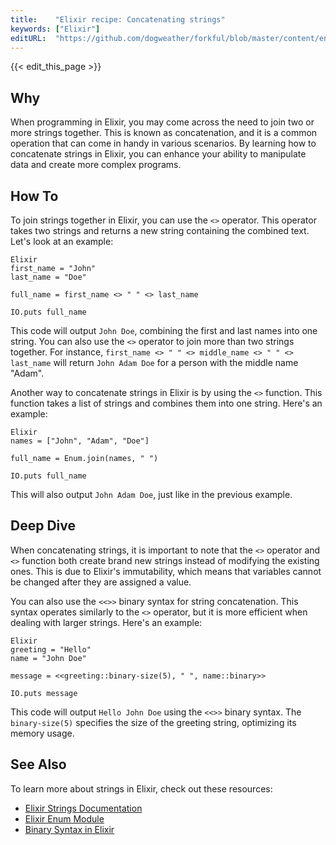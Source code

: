 ```yaml
---
title:    "Elixir recipe: Concatenating strings"
keywords: ["Elixir"]
editURL:  "https://github.com/dogweather/forkful/blob/master/content/en/elixir/concatenating-strings.md"
---
```


{{< edit_this_page >}}

## Why

When programming in Elixir, you may come across the need to join two or more strings together. This is known as concatenation, and it is a common operation that can come in handy in various scenarios. By learning how to concatenate strings in Elixir, you can enhance your ability to manipulate data and create more complex programs.

## How To

To join strings together in Elixir, you can use the `<>` operator. This operator takes two strings and returns a new string containing the combined text. Let's look at an example:

```
Elixir
first_name = "John"
last_name = "Doe"

full_name = first_name <> " " <> last_name

IO.puts full_name
```

This code will output `John Doe`, combining the first and last names into one string. You can also use the `<>` operator to join more than two strings together. For instance, `first_name <> " " <> middle_name <> " " <> last_name` will return `John Adam Doe` for a person with the middle name "Adam".

Another way to concatenate strings in Elixir is by using the `<>` function. This function takes a list of strings and combines them into one string. Here's an example:

```
Elixir
names = ["John", "Adam", "Doe"]

full_name = Enum.join(names, " ")

IO.puts full_name
```

This will also output `John Adam Doe`, just like in the previous example.

## Deep Dive

When concatenating strings, it is important to note that the `<>` operator and `<>` function both create brand new strings instead of modifying the existing ones. This is due to Elixir's immutability, which means that variables cannot be changed after they are assigned a value.

You can also use the `<<>>` binary syntax for string concatenation. This syntax operates similarly to the `<>` operator, but it is more efficient when dealing with larger strings. Here's an example:

```
Elixir
greeting = "Hello"
name = "John Doe"

message = <<greeting::binary-size(5), " ", name::binary>>

IO.puts message
```

This code will output `Hello John Doe` using the `<<>>` binary syntax. The `binary-size(5)` specifies the size of the greeting string, optimizing its memory usage.

## See Also

To learn more about strings in Elixir, check out these resources:

- [Elixir Strings Documentation](https://hexdocs.pm/elixir/String.html)
- [Elixir Enum Module](https://hexdocs.pm/elixir/Enum.html)
- [Binary Syntax in Elixir](https://hexdocs.pm/elixir/master/binaries.html)